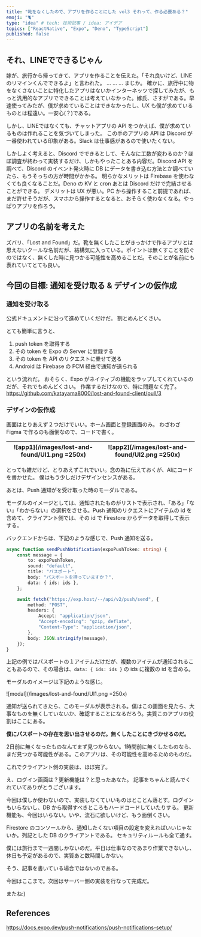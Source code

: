 ```yaml
---
title: "靴をなくしたので、アプリを作ることにした vol3 それって、作る必要ある？"
emoji: "🐈"
type: "idea" # tech: 技術記事 / idea: アイデア
topics: ["ReactNative", "Expo", "Deno", "TypeScript"]
published: false
---
```


## それ、LINEでできるじゃん
嫁が、旅行から帰ってきて、アプリを作ることを伝えた。「それ良いけど、LINEのリマインくんでできるよ」と言われた。
...
...
...
まじか。
確かに、旅行中に物をなくさないことに特化したアプリはないかインターネッツで探してみたが、もっと汎用的なアプリでできることは考えていなかった。嫁氏、さすがである。早速使ってみたが、僕が求めていることはできなかったし、UX も僕が求めているものとは程遠い。一安心(？)である。

しかし、LINEではなくても、チャットアプリの API をつかえば、僕が求めているものは作れることを気づいてしまった。
この手のアプリの API は Discord が一番使われている印象がある。Slack は仕事感があるので使いたくない。

しかしよく考えると、Discord でできるとして、そんなに工数が変わるのか？ほぼ調査が終わって実装するだけ、しかもやったことある内容だ。Discord API を調べて、Discord のイベント発火時に DB にデータを書き込む方法とか調べていたら、もうそっちの方が時間がかかる。
明らかなメリットは Firebase を使わなくても良くなることだ。Deno の KV と cron あとは Discord だけで完結させることができる。
デメリットは UX が悪い。PC から操作すること前提であれば、まだ許せそうだが、スマホから操作するとなると、おそらく使わなくなる。やっぱりアプリを作ろう。

## アプリの名前を考えた
ズバリ、「Lost and Found」だ。靴を無くしたことがきっかけで作るアプリとは思えないクールな名前だが、結構気に入っている。ポイントは無くすことを防ぐのではなく、無くした時に見つかる可能性を高めることだ。そのことが名前にも表れていてとても良い。

## 今回の目標: 通知を受け取る & デザインの仮作成
### 通知を受け取る
公式ドキュメントに沿って進めていくだけだ。
割とめんどくさい。

とても簡単に言うと、
1. push token を取得する
2. その token を Expo の Server に登録する
3. その token を API のリクエストに乗せて送る
4. Android は Firebase の FCM 経由で通知が送られる

という流れだ。
おそらく、Expo がネイティブの機能をラップしてくれているのだが、それでもめんどくさい。
作業するだけなので、特に問題なく完了。
https://github.com/katayama8000/lost-and-found-client/pull/3

### デザインの仮作成
画面はとりあえず２つだけでいい。ホーム画面と登録画面のみ。
わざわざ Figma で作るのも面倒なので、コードで書く。

|![app1](/images/lost-and-found/UI1.png =250x)|![app2](/images/lost-and-found/UI2.png =250x)|
|---|---|

とっても雑だけど、とりあえずこれでいい。念の為に伝えておくが、AIにコードを書かせた。
僕はもう少しだけデザインセンスがある。

あとは、Push 通知がを受け取った時のモーダルである。

モーダルのイメージとしては、通知されたものがリストで表示され、「ある」「ない」「わからない」の選択をさせる。Push 通知のリクエストにアイテムの id を含めて、クライアント側では、その id で Firestore からデータを取得して表示する。

バックエンドからは、下記のような感じで、Push 通知を送る。
```typescript
async function sendPushNotification(expoPushToken: string) {
	const message = {
		to: expoPushToken,
		sound: "default",
		title: "パスポート",
		body: "パスポートを持っていますか？",
		data: { ids: ids },
	};

	await fetch("https://exp.host/--/api/v2/push/send", {
		method: "POST",
		headers: {
			Accept: "application/json",
			"Accept-encoding": "gzip, deflate",
			"Content-Type": "application/json",
		},
		body: JSON.stringify(message),
	});
}
```

上記の例ではパスポートの１アイテムだけだが、複数のアイテムが通知されることもあるので、その場合は、`data: { ids: ids }` の ids に複数の id を含める。

モーダルのイメージは下記のような感じ。

![modal](/images/lost-and-found/UI1.png =250x)

通知が送られてきたら、このモーダルが表示される。僕はこの画面を見たら、大事なものを無くしていないか、確認することになるだろう。実質このアプリの役割はここにある。

**僕にパスポートの存在を思い出させるのだ。無くしたことにきづかせるのだ。**

2日前に無くなったものなんてまず見つからない。1時間前に無くしたものなら、まだ見つかる可能性がある。このアプリは、その可能性を高めるためのものだ。

これでクライアント側の実装は、ほぼ完了。

え、ログイン画面は？更新機能は？と思ったあなた。
記事をちゃんと読んでくれていてありがとうございます。

今回は僕しか使わないので、実装しなくていいものはとことん落とす。ログインもいらないし、DB から取得すべきところもハードコードしていたりする。
更新機能も、今回はいらない。いや、流石に欲しいけど、もう面倒くさい。

Firestore のコンソールから、通知したくない項目の設定を変えればいいじゃないか。列記とした DB のクライアントである。
セキュリティルールも全て通す。

僕には旅行まで一週間しかないのだ。平日は仕事なのであまり作業できないし、休日も予定があるので、実質あと数時間しかない。

そう、記事を書いている場合ではないのである。

今回はここまで。次回はサーバー側の実装を行なって完成だ。

またね:)

## References
https://docs.expo.dev/push-notifications/push-notifications-setup/